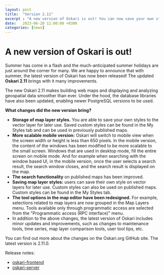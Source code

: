 ```yaml
---
layout: post
title:  "Version 2.11"
excerpt : "A new version of Oskari is out! You can now save your own styles on map layers and use them on published maps."
date:   2023-06-20 12:00:00 +0300
categories: [news]
---
```

# A new version of Oskari is out!

Summer has come in a flash and the much-anticipated summer holidays are just around the corner for many. We are happy to announce that with summer, the latest version of Oskari has now been released! The updated **Oskari 2.11** brings with it many improvements. 

The new Oskari 2.11 makes building web maps and displaying and analyzing geospatial data smoother than ever. Under the hood, the database libraries have also been updated, enabling newer PostgreSQL versions to be used.

**What changes did the new version bring?**

- **Storage of map layer styles.** You are able to save your own styles to the vector layer for later use. Saved custom styles can be found in the My Styles tab and can be used in previously published maps. 
- **More scalable mobile version:** Oskari will switch to mobile view when the screen width or height is less than 650 pixels. In the mobile version, the content of the windows has been modified to be more scalable to the small screen. Windows that are used in desktop mode, fill the entire screen on mobile mode. And for example when searching with the window based UI, in the mobile version, once the user selects a search result, the search window closes, and the search result is displayed on the map. 
- **The search functionality** on published maps has been improved.
- **Saving map layer styles:** users can save their own style on vector layers for later use. Custom styles can also be used on published maps. Custom styles can be found in the My Styles tab.
- **The tool options in the map editor have been redesigned.** For example, selections related to map layers are now grouped in the Map Layers menu. Tools available only through programmatic access are selected from the "Programmatic access (RPC interface)" menu. 
- In addition to the above changes, the latest version of Oskari includes minor updates and improvements, such as changes to maintenance tools, time series, map layer comparison tools, user tool tips, etc. 

You can find out more about the changes on the Oskari.org GitHub site. The latest version is 2.11.0.

Release notes:
 - [oskari-frontend](https://github.com/oskariorg/oskari-frontend/blob/master/ReleaseNotes.md#2110)
 - [oskari-server](https://github.com/oskariorg/oskari-server/blob/master/ReleaseNotes.md#2110)
 